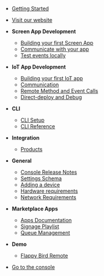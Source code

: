 
* [Getting Started](/getting-started)
* [Visit our website](https://omborigrid.com)

* **Screen App Development**
  * [Building your first Screen App](/app-development/building-your-first-screen-app.md)
  * [Communicate with your app](/app-development/communication.md)
  * [Test events locally](/app-development/testing-events-locally.md)
* **IoT App Development**
  * [Building your first IoT app](/iot-development/creating-your-first-iot-app.md)
  * [Communication](/iot-development/communication.md)
  * [Remote Method and Event Calls](/iot-development/remote-events.md)
  * [Direct-deploy and Debug](/iot-development/direct-deploy-debug.md)
* **CLI**
  * [CLI Setup](cli/setup.md)
  * [CLI Reference](/cli/reference.md)
* **Integration**
  * [Products](/grid-products/)
* **General**
  * [Console Release Notes](/console/releasenotes/)
  * [Settings Schema](/general/schema.md)
  * [Adding a device](/general/adding-device.md)
  * [Hardware requirements](/general/hardware-requirements.md)
  * [Network Requirements](/general/network-requirements.md)
* **Marketplace Apps**
  * [Apps Documentation](/apps/)
  * [Signage Playlist](/apps/signage/)
  * [Queue Management](/apps/queue/setting-up)
* **Demo**
  * [Flappy Bird Remote](/demo/flappy-bird)

* [Go to the console](https://console.omborigrid.com/)
